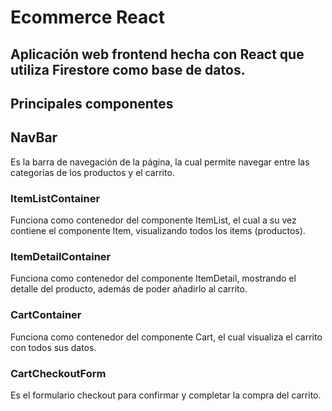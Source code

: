 
# Ecommerce React

## Aplicación web frontend hecha con React que utiliza Firestore como base de datos.

## Principales componentes

## NavBar

Es la barra de navegación de la página, la cual permite navegar entre las categorías de los productos y el carrito.

### ItemListContainer

Funciona como contenedor del componente ItemList, el cual a su vez contiene el componente Item, visualizando todos los items (productos).

### ItemDetailContainer

Funciona como contenedor del componente ItemDetail, mostrando el detalle del producto, además de poder añadirlo al carrito.

### CartContainer

Funciona como contenedor del componente Cart, el cual visualiza el carrito con todos sus datos.

### CartCheckoutForm

Es el formulario checkout para confirmar y completar la compra del carrito.